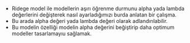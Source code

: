 - Ridege model ile modellerin aşırı öğrenme durmunu alpha yada lambda değerlerini değişterek nasıl ayarladığımızı burda anlatan bir çalışma.
- Bu arada alpha değeri yada lambda değeri olarak adlandırılabilir.
- Bu modelin özelliği modelin alpha değerini beğiştirip daha optimum modeller tasarlamayıu sağlamak.
